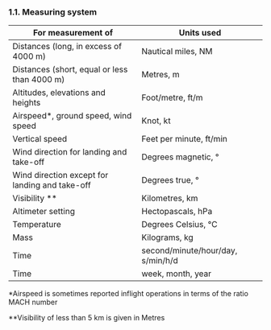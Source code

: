 ### 1.1. Measuring system

| For measurement of                             | Units used                         |
| ---------------------------------------------- | ---------------------------------- |
| Distances (long, in excess of 4000 m)          | Nautical miles, NM                 |
| Distances (short, equal or less than 4000 m)   | Metres, m                          |
| Altitudes, elevations and heights              | Foot/metre, ft/m                   |
| Airspeed*, ground speed, wind speed            | Knot, kt                           |
| Vertical speed                                 | Feet per minute, ft/min            |
| Wind direction for landing and take-off        | Degrees magnetic, °                |
| Wind direction except for landing and take-off | Degrees true, °                    |
| Visibility **                                  | Kilometres, km                     |
| Altimeter setting                              | Hectopascals, hPa                  |
| Temperature                                    | Degrees Celsius, °C                |
| Mass                                           | Kilograms, kg                      |
| Time                                           | second/minute/hour/day,  s/min/h/d |
| Time                                           | week, month, year                  |

*Airspeed is sometimes reported inflight operations in terms of the ratio MACH number

**Visibility of less than 5 km is given in Metres